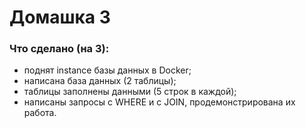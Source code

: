 # Домашка 3

### Что сделано (на 3):
 
* поднят instance базы данных в Docker;
* написана база данных (2 таблицы);
* таблицы заполнены данными (5 строк в каждой);
* написаны запросы с WHERE и с JOIN, продемонстрирована их работа.  
